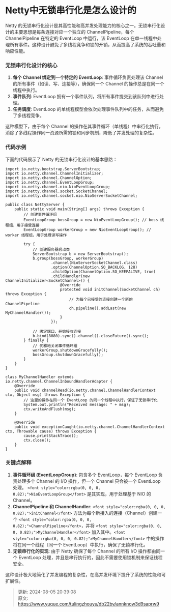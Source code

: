# Netty中无锁串行化是怎么设计的

<font style="color:rgba(0, 0, 0, 0.82);">Netty 的无锁串行化设计是其高性能和高并发处理能力的核心之一。无锁串行化设计的主要思想是每条连接对应一个独立的 ChannelPipeline，每个 ChannelPipeline 在特定的 EventLoop 中运行，该 EventLoop 在单一线程中处理所有事件。这种设计避免了多线程竞争和锁的开销，从而提高了系统的吞吐量和响应性能。</font>

### <font style="color:rgba(0, 0, 0, 0.82);">无锁串行化设计的核心</font>
1. **<font style="color:rgba(0, 0, 0, 0.82);">每个 Channel 绑定到一个特定的 EventLoop</font>**<font style="color:rgba(0, 0, 0, 0.82);">: 事件循环负责处理该 Channel 的所有事件（如读、写、连接等），确保同一个 Channel 的操作总是在同一个线程中执行。</font>
2. **<font style="color:rgba(0, 0, 0, 0.82);">事件队列</font>**<font style="color:rgba(0, 0, 0, 0.82);">: EventLoop 拥有一个事件队列，将所有事件提交到该队列中进行处理。</font>
3. **<font style="color:rgba(0, 0, 0, 0.82);">任务调度</font>**<font style="color:rgba(0, 0, 0, 0.82);">: EventLoop 的单线程模型会依次处理事件队列中的任务，从而避免了多线程竞争。</font>

<font style="color:rgba(0, 0, 0, 0.82);">这种模型下，由于每个 Channel 的操作在其事件循环（单线程）中串行化执行，消除了多线程操作同一资源所需的锁和同步机制，降低了并发处理的复杂性。</font>

### <font style="color:rgba(0, 0, 0, 0.82);">代码示例</font>
<font style="color:rgba(0, 0, 0, 0.82);">下面的代码展示了 Netty 的无锁串行化设计的基本思路：</font>

```plain
import io.netty.bootstrap.ServerBootstrap;  
import io.netty.channel.ChannelInitializer;  
import io.netty.channel.ChannelOption;  
import io.netty.channel.EventLoopGroup;  
import io.netty.channel.nio.NioEventLoopGroup;  
import io.netty.channel.socket.SocketChannel;  
import io.netty.channel.socket.nio.NioServerSocketChannel;  

public class NettyServer {  
    public static void main(String[] args) throws Exception {  
        // 创建事件循环组  
        EventLoopGroup bossGroup = new NioEventLoopGroup(); // boss 线程组，用于接受连接  
        EventLoopGroup workerGroup = new NioEventLoopGroup(); // worker 线程组，用于处理读写操作  

        try {  
            // 创建服务器启动类  
            ServerBootstrap b = new ServerBootstrap();  
            b.group(bossGroup, workerGroup)  
                    .channel(NioServerSocketChannel.class)  
                    .option(ChannelOption.SO_BACKLOG, 128)  
                    .childOption(ChannelOption.SO_KEEPALIVE, true)  
                    .childHandler(new ChannelInitializer<SocketChannel>() {  
                        @Override  
                        protected void initChannel(SocketChannel ch) throws Exception {  
                            // 为每个已接受的连接创建一个新的 ChannelPipeline  
                            ch.pipeline().addLast(new MyChannelHandler());  
                        }  
                    });  

            // 绑定端口，开始接收连接  
            b.bind(8080).sync().channel().closeFuture().sync();  
        } finally {  
            // 优雅地关闭事件循环组  
            workerGroup.shutdownGracefully();  
            bossGroup.shutdownGracefully();  
        }  
    }  
}  

class MyChannelHandler extends io.netty.channel.ChannelInboundHandlerAdapter {  
    @Override  
    public void channelRead(io.netty.channel.ChannelHandlerContext ctx, Object msg) throws Exception {  
        // 这里的操作在同一个 EventLoop 的同一个线程中执行，保证了无锁串行化  
        System.out.println("Received message: " + msg);  
        ctx.writeAndFlush(msg);  
    }  

    @Override  
    public void exceptionCaught(io.netty.channel.ChannelHandlerContext ctx, Throwable cause) throws Exception {  
        cause.printStackTrace();  
        ctx.close();  
    }  
}
```

### <font style="color:rgba(0, 0, 0, 0.82);">关键点解释</font>
1. **<font style="color:rgba(0, 0, 0, 0.82);">事件循环组 (EventLoopGroup)</font>**<font style="color:rgba(0, 0, 0, 0.82);">: 包含多个 EventLoop，每个 EventLoop 负责处理多个 Channel 的 I/O 操作，但一个 Channel 只会被一个 EventLoop 处理。</font><font style="color:rgba(0, 0, 0, 0.82);"> </font>`<font style="color:rgba(0, 0, 0, 0.82);">NioEventLoopGroup</font>`<font style="color:rgba(0, 0, 0, 0.82);"> </font><font style="color:rgba(0, 0, 0, 0.82);">是其实现，用于处理基于 NIO 的 Channel。</font>
2. **<font style="color:rgba(0, 0, 0, 0.82);">ChannelPipeline 和 ChannelHandler</font>**<font style="color:rgba(0, 0, 0, 0.82);">:</font><font style="color:rgba(0, 0, 0, 0.82);"> </font>`<font style="color:rgba(0, 0, 0, 0.82);">initChannel</font>`<font style="color:rgba(0, 0, 0, 0.82);"> </font><font style="color:rgba(0, 0, 0, 0.82);">方法为每个新接入的连接（Channel）创建一个</font><font style="color:rgba(0, 0, 0, 0.82);"> </font>`<font style="color:rgba(0, 0, 0, 0.82);">ChannelPipeline</font>`<font style="color:rgba(0, 0, 0, 0.82);">，并将</font><font style="color:rgba(0, 0, 0, 0.82);"> </font>`<font style="color:rgba(0, 0, 0, 0.82);">MyChannelHandler</font>`<font style="color:rgba(0, 0, 0, 0.82);"> </font><font style="color:rgba(0, 0, 0, 0.82);">加入其中。</font>`<font style="color:rgba(0, 0, 0, 0.82);">MyChannelHandler</font>`<font style="color:rgba(0, 0, 0, 0.82);"> </font><font style="color:rgba(0, 0, 0, 0.82);">中的操作将在同一个线程（同一个 EventLoop）中执行，确保了无锁串行化。</font>
3. **<font style="color:rgba(0, 0, 0, 0.82);">无锁串行化的实现</font>**<font style="color:rgba(0, 0, 0, 0.82);">: 由于 Netty 确保了每个 Channel 的所有 I/O 操作都由同一个 EventLoop 处理，并且是串行执行的，因此不需要使用锁机制来保证线程安全。</font>

<font style="color:rgba(0, 0, 0, 0.82);">这种设计极大地简化了并发编程的复杂性，在高并发环境下提升了系统的性能和可扩展性。</font>



> 更新: 2024-08-05 20:39:08  
> 原文: <https://www.yuque.com/tulingzhouyu/db22bv/annknow3d9saprw9>